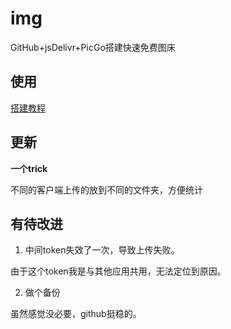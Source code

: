 # img
GitHub+jsDelivr+PicGo搭建快速免费图床

## 使用
[搭建教程](https://www.cnblogs.com/lfri/p/12210721.html)

## 更新

**一个trick**

不同的客户端上传的放到不同的文件夹，方便统计

## 有待改进
1. 中间token失效了一次，导致上传失败。

由于这个token我是与其他应用共用，无法定位到原因。

2. 做个备份

虽然感觉没必要，github挺稳的。

